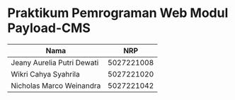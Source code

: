 # Praktikum Pemrograman Web Modul Payload-CMS
| Nama                            | NRP                |
| --------------------------------| -------------------|
| Jeany Aurelia Putri Dewati      | 5027221008         |
| Wikri Cahya Syahrila            | 5027221020         |
| Nicholas Marco Weinandra        | 5027221042         |
